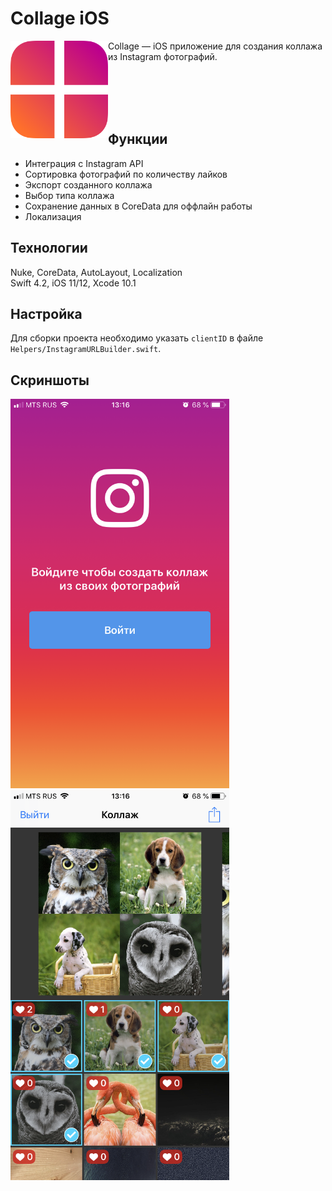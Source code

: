 # Collage iOS

<img align="left" src="Icon.png" height="156" width="156">

Collage — iOS приложение для создания коллажа из Instagram фотографий.

<br/><br/>
<br/><br/>

## Функции
* Интеграция с Instagram API
* Сортировка фотографий по количеству лайков
* Экспорт созданного коллажа
* Выбор типа коллажа
* Сохранение данных в CoreData для оффлайн работы
* Локализация

## Технологии
Nuke, CoreData, AutoLayout, Localization<br>
Swift 4.2, iOS 11/12, Xcode 10.1

## Настройка
Для сборки проекта необходимо указать `clientID` в файле `Helpers/InstagramURLBuilder.swift`.

## Скриншоты
<img src="images/IMG_0383.PNG" width="350"> <img src="images/IMG_0382.PNG" width="350">
